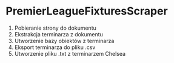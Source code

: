 # PremierLeagueFixturesScraper

1. Pobieranie strony do dokumentu
2. Ekstrakcja terminarza z dokumentu
3. Utworzenie bazy obiektów z terminarza
4. Eksport terminarza do pliku .csv
5. Utworzenie pliku .txt z terminarzem Chelsea